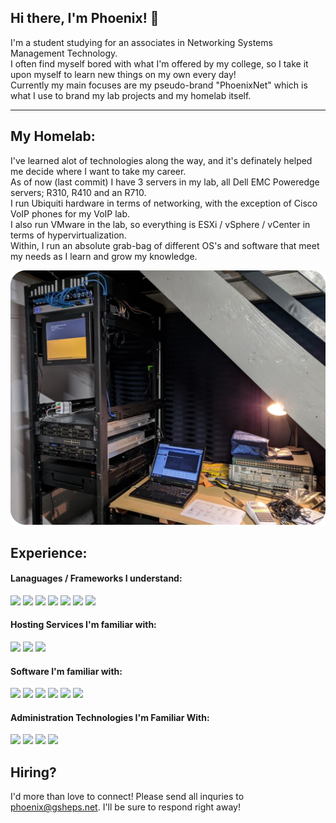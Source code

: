 ## Hi there, I'm Phoenix! 👋
I'm a student studying for an associates in Networking Systems Management Technology.  
I often find myself bored with what I'm offered by my college, so I take it upon myself to learn new things on my own every day!  
Currently my main focuses are my pseudo-brand "PhoenixNet" which is what I use to brand my lab projects and my homelab itself.  

---

## My Homelab:
I've learned alot of technologies along the way, and it's definately helped me decide where I want to take my career.  
As of now (last commit) I have 3 servers in my lab, all Dell EMC Poweredge servers; R310, R410 and an R710.  
I run Ubiquiti hardware in terms of networking, with the exception of Cisco VoIP phones for my VoIP lab.  
I also run VMware in the lab, so everything is ESXi / vSphere / vCenter in terms of hypervirtualization.  
Within, I run an absolute grab-bag of different OS's and software that meet my needs as I learn and grow my knowledge.

![Lab Picture](/images/labimagerounded.png)

## Experience:
#### Lanaguages / Frameworks I understand:
<img src="https://img.shields.io/badge/node.js%20-%2343853D.svg?&style=for-the-badge&logo=node.js&logoColor=white"/> <img src="https://img.shields.io/badge/javascript%20-%23323330.svg?&style=for-the-badge&logo=javascript&logoColor=%23F7DF1E"/> <img src="https://img.shields.io/badge/html5%20-%23E34F26.svg?&style=for-the-badge&logo=html5&logoColor=white"/> <img src="https://img.shields.io/badge/css3%20-%231572B6.svg?&style=for-the-badge&logo=css3&logoColor=white"/> <img src="https://img.shields.io/badge/lua-%232C2D72.svg?&style=for-the-badge&logo=lua&logoColor=white"/> <img src="https://img.shields.io/badge/markdown-%23000000.svg?&style=for-the-badge&logo=markdown&logoColor=white"/> <img src="https://img.shields.io/badge/bootstrap%20-%23563D7C.svg?&style=for-the-badge&logo=bootstrap&logoColor=white"/>  

#### Hosting Services I'm familiar with:
<img src="https://img.shields.io/badge/AWS%20-%23FF9900.svg?&style=for-the-badge&logo=amazon-aws&logoColor=white"/> <img src="https://img.shields.io/badge/azure%20-%230072C6.svg?&style=for-the-badge&logo=azure-devops&logoColor=white"/> <img src="https://img.shields.io/badge/DigitalOcean-%230167ff.svg?&style=for-the-badge&logo=digitalOcean&logoColor=white"/>

#### Software I'm familiar with:
<img src="https://img.shields.io/badge/apache%20-%23D42029.svg?&style=for-the-badge&logo=apache&logoColor=white"/> <img src="https://img.shields.io/badge/nginx%20-%23009639.svg?&style=for-the-badge&logo=nginx&logoColor=white"/> <img src="https://img.shields.io/badge/mysql-%2300f.svg?&style=for-the-badge&logo=mysql&logoColor=white"/> <img src ="https://img.shields.io/badge/postgres-%23316192.svg?&style=for-the-badge&logo=postgresql&logoColor=white"/> <img src="https://img.shields.io/badge/docker%20-%230db7ed.svg?&style=for-the-badge&logo=docker&logoColor=white"/> <img src="https://img.shields.io/badge/adobe%20photoshop%20-%2331A8FF.svg?&style=for-the-badge&logo=adobe%20photoshop&logoColor=white"/>

#### Administration Technologies I'm Familiar With:
<img src="https://img.shields.io/badge/vmware%20-%231595d3.svg?&style=for-the-badge&logo=vmware&logoColor=white"/> <img src="https://img.shields.io/badge/dellemc%20-%23007DB8.svg?&style=for-the-badge&logo=dell&logoColor=white"/> <img src="https://img.shields.io/badge/cisco%20-%231BA0D7.svg?&style=for-the-badge&logo=cisco&logoColor=white"/> <img src="https://img.shields.io/badge/cpanel%20-%23FF6C2C.svg?&style=for-the-badge&logo=cpanel&logoColor=white"/>

## Hiring?
I'd more than love to connect! Please send all inquries to phoenix@gsheps.net. I'll be sure to respond right away!
